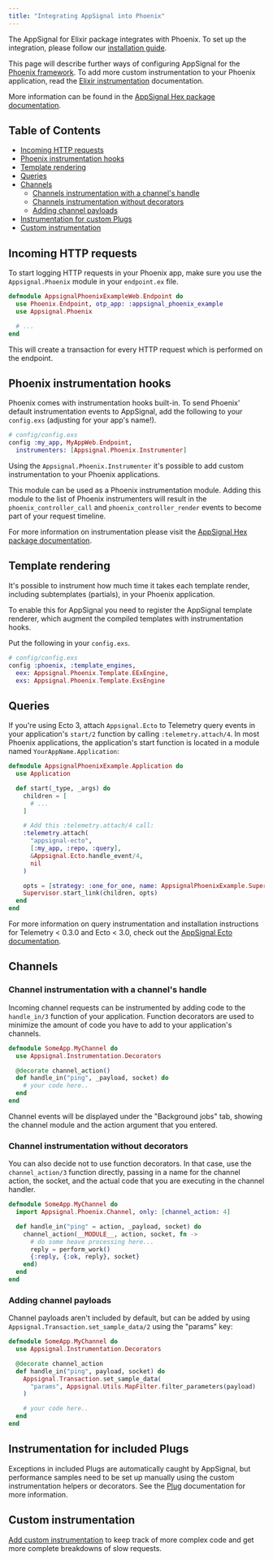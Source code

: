```yaml
---
title: "Integrating AppSignal into Phoenix"
---
```


The AppSignal for Elixir package integrates with Phoenix. To set up the
integration, please follow our [installation guide](/elixir/installation.html).

This page will describe further ways of configuring AppSignal for the [Phoenix
framework][phoenix]. To add more custom instrumentation to your Phoenix
application, read the [Elixir
instrumentation](/elixir/instrumentation/index.html) documentation.

More information can be found in the [AppSignal Hex package
documentation][hex-appsignal].

## Table of Contents

- [Incoming HTTP requests](#incoming-http-requests)
- [Phoenix instrumentation hooks](#phoenix-instrumentation-hooks)
- [Template rendering](#template-rendering)
- [Queries](#queries)
- [Channels](#channels)
  - [Channels instrumentation with a channel's handle](#channel-instrumentation-with-a-channel-39-s-handle)
  - [Channels instrumentation without decorators](#channel-instrumentation-without-decorators)
  - [Adding channel payloads](#adding-channel-payloads)
- [Instrumentation for custom Plugs](#instrumentation-for-included-plugs)
- [Custom instrumentation](#custom-instrumentation)

## Incoming HTTP requests

To start logging HTTP requests in your Phoenix app, make sure you use the
`Appsignal.Phoenix` module in your `endpoint.ex` file.

```elixir
defmodule AppsignalPhoenixExampleWeb.Endpoint do
  use Phoenix.Endpoint, otp_app: :appsignal_phoenix_example
  use Appsignal.Phoenix

  # ...
end
```

This will create a transaction for every HTTP request which is performed on the
endpoint.

## Phoenix instrumentation hooks

Phoenix comes with instrumentation hooks built-in. To send Phoenix'
default instrumentation events to AppSignal, add the following to your
`config.exs` (adjusting for your app's name!).

```elixir
# config/config.exs
config :my_app, MyAppWeb.Endpoint,
  instrumenters: [Appsignal.Phoenix.Instrumenter]
```

Using the `Appsignal.Phoenix.Instrumenter` it's possible to add custom
instrumentation to your Phoenix applications.

This module can be used as a Phoenix instrumentation module. Adding this module
to the list of Phoenix instrumenters will result in the
`phoenix_controller_call` and `phoenix_controller_render` events to become part
of your request timeline.

For more information on instrumentation please visit the [AppSignal Hex package
documentation](https://hexdocs.pm/appsignal/).

## Template rendering

It's possible to instrument how much time it takes each template render,
including subtemplates (partials), in your Phoenix application.

To enable this for AppSignal you need to register the AppSignal template
renderer, which augment the compiled templates with instrumentation hooks.

Put the following in your `config.exs`.

```elixir
# config/config.exs
config :phoenix, :template_engines,
  eex: Appsignal.Phoenix.Template.EExEngine,
  exs: Appsignal.Phoenix.Template.ExsEngine
```

## Queries

If you're using Ecto 3, attach `Appsignal.Ecto` to Telemetry query events in your application's `start/2` function by calling `:telemetry.attach/4`. In most Phoenix applications, the application's start function is located in a module named `YourAppName.Application`:

``` elixir
defmodule AppsignalPhoenixExample.Application do
  use Application

  def start(_type, _args) do
    children = [
      # ...
    ]

    # Add this :telemetry.attach/4 call:
    :telemetry.attach(
      "appsignal-ecto",
      [:my_app, :repo, :query],
      &Appsignal.Ecto.handle_event/4,
      nil
    )

    opts = [strategy: :one_for_one, name: AppsignalPhoenixExample.Supervisor]
    Supervisor.start_link(children, opts)
  end
end
```

For more information on query instrumentation and installation instructions for Telemetry < 0.3.0 and Ecto < 3.0, check out the [AppSignal Ecto documentation](/elixir/integration/ecto.html).

## Channels

### Channel instrumentation with a channel's handle

Incoming channel requests can be instrumented by adding code to the
`handle_in/3` function of your application. Function decorators are used to
minimize the amount of code you have to add to your application's channels.

```elixir
defmodule SomeApp.MyChannel do
  use Appsignal.Instrumentation.Decorators

  @decorate channel_action()
  def handle_in("ping", _payload, socket) do
    # your code here..
  end
end
```

Channel events will be displayed under the "Background jobs" tab, showing the
channel module and the action argument that you entered.

### Channel instrumentation without decorators

You can also decide not to use function decorators. In that case, use the
`channel_action/3` function directly, passing in a name for the channel action,
the socket, and the actual code that you are executing in the channel handler.

```elixir
defmodule SomeApp.MyChannel do
  import Appsignal.Phoenix.Channel, only: [channel_action: 4]

  def handle_in("ping" = action, _payload, socket) do
    channel_action(__MODULE__, action, socket, fn ->
      # do some heave processing here...
      reply = perform_work()
      {:reply, {:ok, reply}, socket}
    end)
  end
end
```

### Adding channel payloads

Channel payloads aren't included by default, but can be added by using `Appsignal.Transaction.set_sample_data/2` using the "params" key:

```elixir
defmodule SomeApp.MyChannel do
  use Appsignal.Instrumentation.Decorators

  @decorate channel_action
  def handle_in("ping", payload, socket) do
    Appsignal.Transaction.set_sample_data(
      "params", Appsignal.Utils.MapFilter.filter_parameters(payload)
    )

    # your code here..
  end
end
```

## Instrumentation for included Plugs

Exceptions in included Plugs are automatically caught by AppSignal, but
performance samples need to be set up manually using the custom instrumentation
helpers or decorators. See the
[Plug](/elixir/integrations/plug.html#instrumentation-for-included-plugs)
documentation for more information.

## Custom instrumentation

[Add custom instrumentation](/elixir/instrumentation/instrumentation.html) to
keep track of more complex code and get more complete breakdowns of slow
requests.

[phoenix]: http://www.phoenixframework.org/
[hex-appsignal]: https://hexdocs.pm/appsignal/
[hex-phoenix-channels]: https://hexdocs.pm/appsignal/Appsignal.Phoenix.Channel.html
